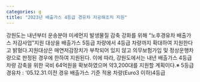 ```yaml
---
categories: g
title: "2023년 배출가스 4등급 경유차 저공해조치 지원"
---
```

강원도는 내년부터 운송분야 미세먼지 발생물질 감축 강화를 위해 &ldquo;노후경유차 배출가스 저감사업&rdquo;지원 대상을 배출가스 5등급 차량에서 4등급 차량까지 확대하여 지원한다고 밝혔다.지원대상은 매연저감장치가 부착되어 있지 않고 의무보험가입 및 정상운행차량으로 판정된 경우에 한하여 지원된다. 이에 따라, 강원도에서는 내년 배출가스 4등급 차량 감축을 위한 국비 64억원을 확보하였으며 약3,200대를 지원할 계획이다.※ 5등급 경유차 : &lsquo;05.12.31.이전 경유 배출가스 기준 적용 차량(Euro3 이하)4등급